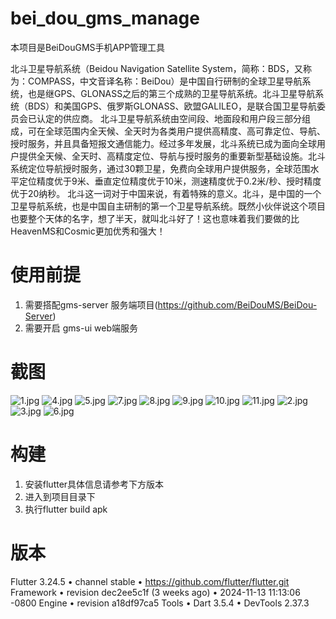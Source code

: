 # bei_dou_gms_manage
本项目是BeiDouGMS手机APP管理工具

北斗卫星导航系统（Beidou Navigation Satellite System，简称：BDS，又称为：COMPASS，中文音译名称：BeiDou）是中国自行研制的全球卫星导航系统，也是继GPS、GLONASS之后的第三个成熟的卫星导航系统。北斗卫星导航系统（BDS）和美国GPS、俄罗斯GLONASS、欧盟GALILEO，是联合国卫星导航委员会已认定的供应商。
北斗卫星导航系统由空间段、地面段和用户段三部分组成，可在全球范围内全天候、全天时为各类用户提供高精度、高可靠定位、导航、授时服务，并且具备短报文通信能力。经过多年发展，北斗系统已成为面向全球用户提供全天候、全天时、高精度定位、导航与授时服务的重要新型基础设施。北斗系统定位导航授时服务，通过30颗卫星，免费向全球用户提供服务，全球范围水平定位精度优于9米、垂直定位精度优于10米，测速精度优于0.2米/秒、授时精度优于20纳秒。
北斗这一词对于中国来说，有着特殊的意义。北斗，是中国的一个卫星导航系统，也是中国自主研制的第一个卫星导航系统。既然小伙伴说这个项目也要整个天体的名字，想了半天，就叫北斗好了！这也意味着我们要做的比HeavenMS和Cosmic更加优秀和强大！

# 使用前提
1. 需要搭配gms-server 服务端项目(https://github.com/BeiDouMS/BeiDou-Server)
2. 需要开启 gms-ui web端服务

# 截图
![1.jpg](image%2F1.jpg)
![4.jpg](image%2F4.jpg)
![5.jpg](image%2F5.jpg)
![7.jpg](image%2F7.jpg)
![8.jpg](image%2F8.jpg)
![9.jpg](image%2F9.jpg)
![10.jpg](image%2F10.jpg)
![11.jpg](image%2F11.jpg)
![2.jpg](image%2F2.jpg)
![3.jpg](image%2F3.jpg)
![6.jpg](image%2F6.jpg)


# 构建
1. 安装flutter具体信息请参考下方版本
1. 进入到项目目录下
2. 执行flutter build apk

# 版本
Flutter 3.24.5 • channel stable • https://github.com/flutter/flutter.git
Framework • revision dec2ee5c1f (3 weeks ago) • 2024-11-13 11:13:06 -0800
Engine • revision a18df97ca5
Tools • Dart 3.5.4 • DevTools 2.37.3



